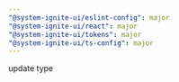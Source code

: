 ```yaml
---
"@system-ignite-ui/eslint-config": major
"@system-ignite-ui/react": major
"@system-ignite-ui/tokens": major
"@system-ignite-ui/ts-config": major
---
```


update type
